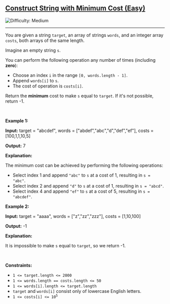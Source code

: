 <h2><a href="https://leetcode.com/problems/construct-string-with-minimum-cost-easy">Construct String with Minimum Cost (Easy)</a></h2> <img src='https://img.shields.io/badge/Difficulty-Medium-orange' alt='Difficulty: Medium' /><hr><p>You are given a string <code>target</code>, an array of strings <code>words</code>, and an integer array <code>costs</code>, both arrays of the same length.</p>

<p>Imagine an empty string <code>s</code>.</p>

<p>You can perform the following operation any number of times (including <strong>zero</strong>):</p>

<ul>
	<li>Choose an index <code>i</code> in the range <code>[0, words.length - 1]</code>.</li>
	<li>Append <code>words[i]</code> to <code>s</code>.</li>
	<li>The cost of operation is <code>costs[i]</code>.</li>
</ul>

<p>Return the <strong>minimum</strong> cost to make <code>s</code> equal to <code>target</code>. If it&#39;s not possible, return -1.</p>

<p>&nbsp;</p>
<p><strong class="example">Example 1:</strong></p>

<div class="example-block">
<p><strong>Input:</strong> <span class="example-io">target = &quot;abcdef&quot;, words = [&quot;abdef&quot;,&quot;abc&quot;,&quot;d&quot;,&quot;def&quot;,&quot;ef&quot;], costs = [100,1,1,10,5]</span></p>

<p><strong>Output:</strong> <span class="example-io">7</span></p>

<p><strong>Explanation:</strong></p>

<p>The minimum cost can be achieved by performing the following operations:</p>

<ul>
	<li>Select index 1 and append <code>&quot;abc&quot;</code> to <code>s</code> at a cost of 1, resulting in <code>s = &quot;abc&quot;</code>.</li>
	<li>Select index 2 and append <code>&quot;d&quot;</code> to <code>s</code> at a cost of 1, resulting in <code>s = &quot;abcd&quot;</code>.</li>
	<li>Select index 4 and append <code>&quot;ef&quot;</code> to <code>s</code> at a cost of 5, resulting in <code>s = &quot;abcdef&quot;</code>.</li>
</ul>
</div>

<p><strong class="example">Example 2:</strong></p>

<div class="example-block">
<p><strong>Input:</strong> <span class="example-io">target = &quot;aaaa&quot;, words = [&quot;z&quot;,&quot;zz&quot;,&quot;zzz&quot;], costs = [1,10,100]</span></p>

<p><strong>Output:</strong> <span class="example-io">-1</span></p>

<p><strong>Explanation:</strong></p>

<p>It is impossible to make <code>s</code> equal to <code>target</code>, so we return -1.</p>
</div>

<p>&nbsp;</p>
<p><strong>Constraints:</strong></p>

<ul>
	<li><code>1 &lt;= target.length &lt;= 2000</code></li>
	<li><code>1 &lt;= words.length == costs.length &lt;= 50</code></li>
	<li><code>1 &lt;= words[i].length &lt;= target.length</code></li>
	<li><code>target</code> and <code>words[i]</code> consist only of lowercase English letters.</li>
	<li><code>1 &lt;= costs[i] &lt;= 10<sup>5</sup></code></li>
</ul>
